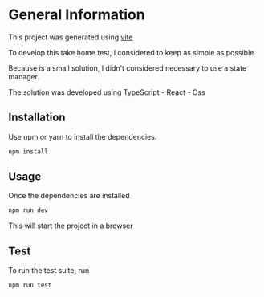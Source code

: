 # General Information

This project was generated using [vite](https://vitejs.dev/) 

To develop this take home test, I considered to keep as simple as possible.

Because is a small solution, I didn't considered necessary to use a state manager.

The solution was developed using TypeScript - React - Css


## Installation

Use npm or yarn to install the dependencies.

```bash
npm install 
```

## Usage

Once the dependencies are installed

```bash
npm run dev 
```
This will start the project in a browser

## Test

To run the test suite, run
```bash
npm run test
```